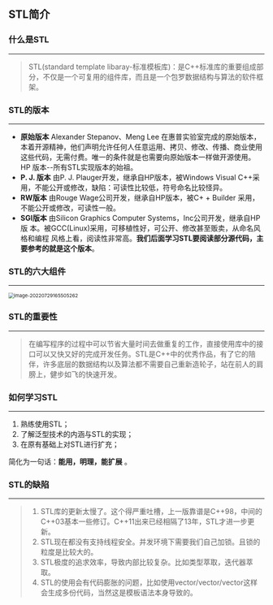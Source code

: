 ## STL简介

### 什么是STL

---

> STL(standard template libaray-标准模板库)：是C++标准库的重要组成部分，不仅是一个可复用的组件库，而且是一个包罗数据结构与算法的软件框架。

### STL的版本

---

* **原始版本**
  Alexander Stepanov、Meng Lee 在惠普实验室完成的原始版本，本着开源精神，他们声明允许任何人任意运用、拷贝、修改、传播、商业使用这些代码，无需付费。唯一的条件就是也需要向原始版本一样做开源使用。 HP 版本--所有STL实现版本的始祖。
* **P. J. 版本**
  由P. J. Plauger开发，继承自HP版本，被Windows Visual C++采用，不能公开或修改，缺陷：可读性比较低，符号命名比较怪异。
* **RW版本**
  由Rouge Wage公司开发，继承自HP版本，被C+ + Builder 采用，不能公开或修改，可读性一般。
* **SGI版本**
  由Silicon Graphics Computer Systems，Inc公司开发，继承自HP版 本。被GCC(Linux)采用，可移植性好，可公开、修改甚至贩卖，从命名风格和编程 风格上看，阅读性非常高。**我们后面学习STL要阅读部分源代码，主要参考的就是这个版本**。

### STL的六大组件

---

<img src="https://cdn.jsdelivr.net/gh/sxfinn/CDN/img/202212021632903.png" alt="image-20220729165505262" style="zoom: 67%;" />

### STL的重要性

---

> 在编写程序的过程中可以节省大量时间去做重复的工作，直接使用库中的接口可以又快又好的完成开发任务。STL是C++中的优秀作品，有了它的陪伴，许多底层的数据结构以及算法都不需要自己重新造轮子，站在前人的肩膀上，健步如飞的快速开发。

### 如何学习STL

---

1. 熟练使用STL；
2. 了解泛型技术的内涵与STL的实现；
3. 在原有基础上对STL进行扩充；

简化为一句话：**能用，明理，能扩展** 。

### STL的缺陷

---

> 1. STL库的更新太慢了。这个得严重吐槽，上一版靠谱是C++98，中间的C++03基本一些修订。C++11出来已经相隔了13年，STL才进一步更新。
> 2. STL现在都没有支持线程安全。并发环境下需要我们自己加锁。且锁的粒度是比较大的。
> 3.  STL极度的追求效率，导致内部比较复杂。比如类型萃取，迭代器萃取。
> 4. STL的使用会有代码膨胀的问题，比如使用vector/vector/vector这样会生成多份代码，当然这是模板语法本身导致的。